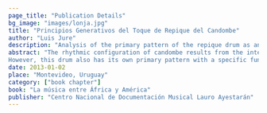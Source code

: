 ```yaml
---
page_title: "Publication Details"
bg_image: "images/lonja.jpg" 
title: "Principios Generativos del Toque de Repique del Candombe"  
author: "Luis Jure"  
description: "Analysis of the primary pattern of the repique drum as an axiom and a set of transformational rules."  
abstract: "The rhythmic configuration of candombe results from the interaction between the patterns of the three drums of the Afro-Uruguayan tradition--chico, repique and piano--, and can be difficult to decipher for a listener unfamiliar with this musical manifestation. Each of the drums occupies a different register, and plays a specific role within the rhythmic pattern: the chico drum plays a virtually invariable pattern in the high register, establishing the constant pulsation on which the metrical structure is built, while the piano drum, the one in the lower register, delineates the highest metrical level of the phrase. The repique, on the other hand, is located in the middle register, and is the drum with the greatest degree of freedom, with a very wide repertoire of variations in its rhythmic figures. The existing literature emphasizes its improvisational character, as well as the complexity of its playing. 
However, this drum also has its own primary pattern with a specific function in the rhythmic structure. The analysis of numerous recordings of recognized repiques shows that most of the rhythmic variations found can be derived from the basic repique pattern by means of a limited set of transformation rules. This paper presents the interpretation of the basic pattern of the repique drum as an axiom, together with a set of generative rules that account for a substantial part of the playing of a repique drum in a real drum call situation."
date: 2013-01-02  
place: "Montevideo, Uruguay"  
category: ["book chapter"] 
book: "La música entre África y América"  
publisher: "Centro Nacional de Documentación Musical Lauro Ayestarán"  
---
```


